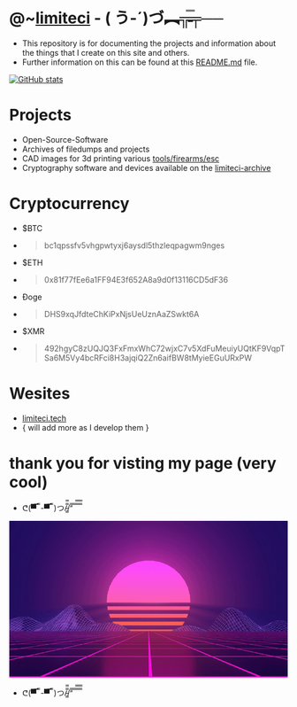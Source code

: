 # @~[limiteci](https://limiteci.tech)  -  ( う-´)づ︻╦̵̵̿╤──
- This repository is for documenting the projects and information about the things that I create on this site and others.
- Further information on this can be found at this [README.md](https://github.com/limiteci/limiteci/blob/main/README.md) file.

[![GitHub stats](https://github-readme-stats.vercel.app/api?username=limiteci)](https://limiteci.tech)
# Projects
- Open-Source-Software
- Archives of filedumps and projects
- CAD images for 3d printing various [tools/firearms/esc](https://github.com/limiteci/vault)
- Cryptography software and devices available on the [limiteci-archive](https://limiteci.tech)

# Cryptocurrency
- $BTC
- >bc1qpssfv5vhgpwtyxj6aysdl5thzleqpagwm9nges
- $ETH
- >0x81f77fEe6a1FF94E3f652A8a9d0f13116CD5dF36
- Ɖoge
- >DHS9xqJfdteChKiPxNjsUeUznAaZSwkt6A
- $XMR
- >492hgyC8zUQJQ3FxFmxWhC72wjxC7v5XdFuMeuiyUQtKF9VqpTSa6M5Vy4bcRFci8H3ajqiQ2Zn6aifBW8tMyieEGuURxPW
# Wesites
- [limiteci.tech](https://limiteci.tech)
- { will add more as I develop them }
# thank you for visting my page (very cool)
- ᕦ(▀̿ ̿ -▀̿ ̿ )つ/̵͇̿̿/’̿’̿ ̿ ̿̿ ̿̿ ̿̿

![](esc/images/hyper.gif)
- ᕦ(▀̿ ̿ -▀̿ ̿ )つ/̵͇̿̿/’̿’̿ ̿ ̿̿ ̿̿ ̿̿

